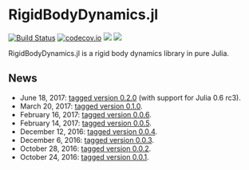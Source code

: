 # RigidBodyDynamics.jl

[![Build Status](https://travis-ci.org/tkoolen/RigidBodyDynamics.jl.svg?branch=master)](https://travis-ci.org/tkoolen/RigidBodyDynamics.jl)
[![codecov.io](https://codecov.io/github/tkoolen/RigidBodyDynamics.jl/coverage.svg?branch=master)](https://codecov.io/github/tkoolen/RigidBodyDynamics.jl?branch=master)
[![](https://img.shields.io/badge/docs-latest-blue.svg)](https://tkoolen.github.io/RigidBodyDynamics.jl/latest)
[![](https://img.shields.io/badge/docs-stable-blue.svg)](https://tkoolen.github.io/RigidBodyDynamics.jl/stable)

RigidBodyDynamics.jl is a rigid body dynamics library in pure Julia.

## News
* June 18, 2017: [tagged version 0.2.0](https://github.com/JuliaLang/METADATA.jl/pull/9814) (with support for Julia 0.6 rc3).
* March 20, 2017: [tagged version 0.1.0](https://github.com/JuliaLang/METADATA.jl/pull/8431).
* February 16, 2017: [tagged version 0.0.6](https://github.com/JuliaLang/METADATA.jl/pull/7989).
* February 14, 2017: [tagged version 0.0.5](https://github.com/JuliaLang/METADATA.jl/pull/7953).
* December 12, 2016: [tagged version 0.0.4](https://github.com/JuliaLang/METADATA.jl/pull/7256).
* December 6, 2016: [tagged version 0.0.3](https://github.com/JuliaLang/METADATA.jl/pull/7183).
* October 28, 2016: [tagged version 0.0.2](https://github.com/JuliaLang/METADATA.jl/pull/6896).
* October 24, 2016: [tagged version 0.0.1](https://github.com/JuliaLang/METADATA.jl/pull/6831).
